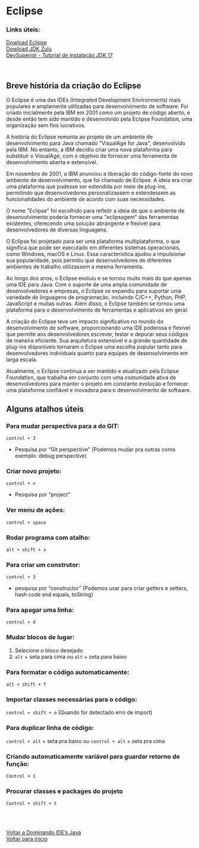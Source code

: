 # Eclipse

### Links úteis:
[Dowload Eclipse](https://www.eclipse.org/downloads/)<br>
[Dowload JDK Zulu](https://www.azul.com/downloads/?package=jdk#zulu)<br>
[DevSuperior - Tutorial de instalação JDK 17](https://www.youtube.com/watch?v=QekeJBShCy4&ab_channel=DevSuperior)

<br>

## Breve história da criação do Eclipse
O Eclipse é uma das IDEs (Integrated Development Environments) mais populares e amplamente utilizadas para desenvolvimento de software. Foi criado inicialmente pela IBM em 2001 como um projeto de código aberto, e desde então tem sido mantido e desenvolvido pela Eclipse Foundation, uma organização sem fins lucrativos.

A história do Eclipse remonta ao projeto de um ambiente de desenvolvimento para Java chamado "VisualAge for Java", desenvolvido pela IBM. No entanto, a IBM decidiu criar uma nova plataforma para substituir o VisualAge, com o objetivo de fornecer uma ferramenta de desenvolvimento aberta e extensível.

Em novembro de 2001, a IBM anunciou a liberação do código-fonte do novo ambiente de desenvolvimento, que foi chamado de Eclipse. A ideia era criar uma plataforma que pudesse ser estendida por meio de plug-ins, permitindo que desenvolvedores personalizassem e estendessem as funcionalidades do ambiente de acordo com suas necessidades.

O nome "Eclipse" foi escolhido para refletir a ideia de que o ambiente de desenvolvimento poderia fornecer uma "eclipsagem" das ferramentas existentes, oferecendo uma solução abrangente e flexível para desenvolvedores de diversas linguagens.

O Eclipse foi projetado para ser uma plataforma multiplataforma, o que significa que pode ser executado em diferentes sistemas operacionais, como Windows, macOS e Linux. Essa característica ajudou a impulsionar sua popularidade, pois permitiu que desenvolvedores de diferentes ambientes de trabalho utilizassem a mesma ferramenta.

Ao longo dos anos, o Eclipse evoluiu e se tornou muito mais do que apenas uma IDE para Java. Com o suporte de uma ampla comunidade de desenvolvedores e empresas, o Eclipse se expandiu para suportar uma variedade de linguagens de programação, incluindo C/C++, Python, PHP, JavaScript e muitas outras. Além disso, o Eclipse também se tornou uma plataforma para o desenvolvimento de ferramentas e aplicativos em geral.

A criação do Eclipse teve um impacto significativo no mundo do desenvolvimento de software, proporcionando uma IDE poderosa e flexível que permite aos desenvolvedores escrever, testar e depurar seus códigos de maneira eficiente. Sua arquitetura extensível e a grande quantidade de plug-ins disponíveis tornaram o Eclipse uma escolha popular tanto para desenvolvedores individuais quanto para equipes de desenvolvimento em larga escala.

Atualmente, o Eclipse continua a ser mantido e atualizado pela Eclipse Foundation, que trabalha em conjunto com uma comunidade ativa de desenvolvedores para manter o projeto em constante evolução e fornecer uma plataforma confiável e inovadora para o desenvolvimento de software.


## Alguns atalhos úteis

### Para mudar perspectiva para a do GIT:
`control + 3` 
- Pesquisa por “Git perspective” (Podemos mudar pra outras como exemplo: debug perspective)

### Criar novo projeto:
`control + n`
- Pesquisa por “project”

### Ver menu de ações:
`control + space`

### Rodar programa com atalho:
`alt + shift + x`

### Para criar um construtor:
`control + 3`
- pesquisa por “constructor” (Podemos usar para criar getters e setters, hash code and equals, toString)

### Para apagar uma linha:
`control + d` 

### Mudar blocos de lugar:
1. Selecione o bloco desejado
2. `alt` + seta para cima ou `alt` + seta para baixo

### Para formatar o código automaticamente:
`alt + shift + f`

### Importar classes necessárias para o código: 
`control + shift + o` (Quando for detectado erro de import)

### Para duplicar linha de código:
`control + alt` + seta pra baixo ou `control + alt` + seta pra cima

### Criando automaticamente variável para guardar retorno de função:
`Control + 1`

### Procurar classes e packages do projeto 
`Control + shift + t`

<br>

<br>

[Voltar a Dominando IDE’s Java](/Arquivos/Conteudo/2%20-%20Conhecendo%20a%20linguagem%20Java/2.1%20Dominando%20ide.md)<br>
[Voltar para inicio](/README.md)